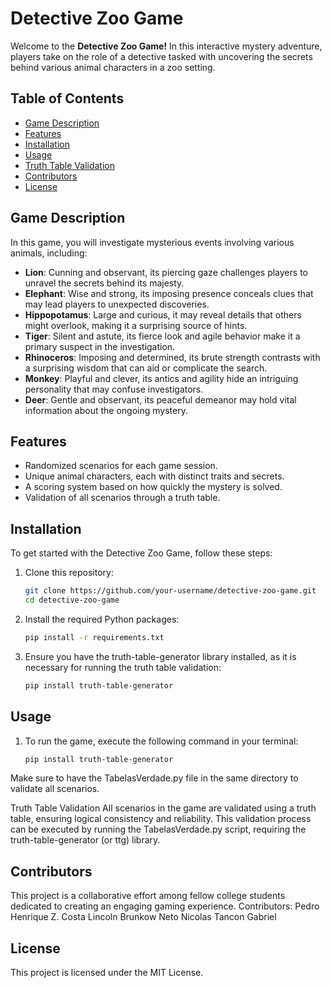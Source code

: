 # Detective Zoo Game

Welcome to the **Detective Zoo Game!** In this interactive mystery adventure, players take on the role of a detective tasked with uncovering the secrets behind various animal characters in a zoo setting. 

## Table of Contents
- [Game Description](#game-description)
- [Features](#features)
- [Installation](#installation)
- [Usage](#usage)
- [Truth Table Validation](#truth-table-validation)
- [Contributors](#contributors)
- [License](#license)

## Game Description

In this game, you will investigate mysterious events involving various animals, including:

- **Lion**: Cunning and observant, its piercing gaze challenges players to unravel the secrets behind its majesty.
- **Elephant**: Wise and strong, its imposing presence conceals clues that may lead players to unexpected discoveries.
- **Hippopotamus**: Large and curious, it may reveal details that others might overlook, making it a surprising source of hints.
- **Tiger**: Silent and astute, its fierce look and agile behavior make it a primary suspect in the investigation.
- **Rhinoceros**: Imposing and determined, its brute strength contrasts with a surprising wisdom that can aid or complicate the search.
- **Monkey**: Playful and clever, its antics and agility hide an intriguing personality that may confuse investigators.
- **Deer**: Gentle and observant, its peaceful demeanor may hold vital information about the ongoing mystery.

## Features
- Randomized scenarios for each game session.
- Unique animal characters, each with distinct traits and secrets.
- A scoring system based on how quickly the mystery is solved.
- Validation of all scenarios through a truth table.

## Installation

To get started with the Detective Zoo Game, follow these steps:

1. Clone this repository:
   ```bash
   git clone https://github.com/your-username/detective-zoo-game.git
   cd detective-zoo-game
2. Install the required Python packages:
   ```bash
   pip install -r requirements.txt
3. Ensure you have the truth-table-generator library installed, as it is necessary for running the truth table validation:
   ```bash
   pip install truth-table-generator

## Usage
1. To run the game, execute the following command in your terminal:
   ```bash
   pip install truth-table-generator
Make sure to have the TabelasVerdade.py file in the same directory to validate all scenarios.

Truth Table Validation
All scenarios in the game are validated using a truth table, ensuring logical consistency and reliability. This validation process can be executed by running the TabelasVerdade.py script, requiring the truth-table-generator (or ttg) library.

## Contributors
This project is a collaborative effort among fellow college students dedicated to creating an engaging gaming experience. Contributors:
Pedro Henrique Z. Costa
Lincoln Brunkow Neto
Nicolas Tancon
Gabriel

## License
This project is licensed under the MIT License.

